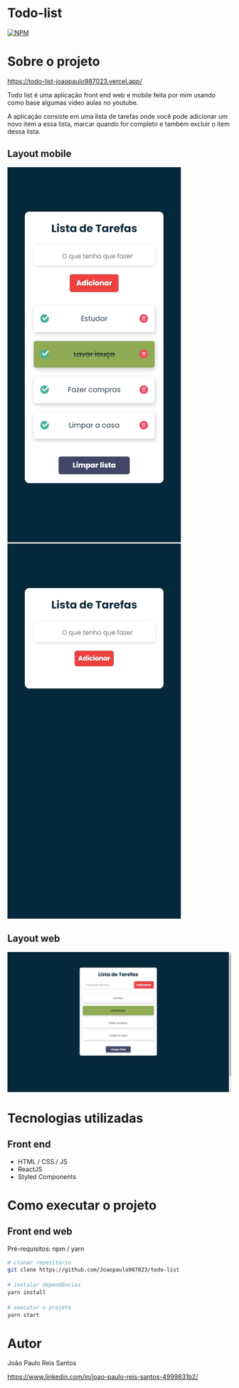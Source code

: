 # Todo-list
[![NPM](https://img.shields.io/npm/l/react)](https://github.com/Joaopaulo987023/todo-list/blob/main/LICENSE) 

# Sobre o projeto

https://todo-list-joaopaulo987023.vercel.app/

Todo list é uma aplicação front end web e mobile feita por mim usando como base algumas video aulas no youtube.

A aplicação consiste em uma lista de tarefas onde você pode adicionar um novo item a essa lista, marcar quando for completo e também excluir o item dessa lista.

## Layout mobile
![Mobile 1](https://github.com/Joaopaulo987023/assets/blob/main/iPhone%2012%20Pro-1704928570624.jpeg) ![Mobile 2](https://github.com/Joaopaulo987023/assets/blob/main/iPhone%2012%20Pro-1706439546071.jpeg)

## Layout web
![Web 1](https://github.com/Joaopaulo987023/assets/blob/main/MacBook%20Pro-1704928589676.jpeg)



# Tecnologias utilizadas
## Front end
- HTML / CSS / JS 
- ReactJS
- Styled Components

# Como executar o projeto

## Front end web
Pré-requisitos: npm / yarn

```bash
# clonar repositório
git clone https://github.com/Joaopaulo987023/todo-list

# instalar dependências
yarn install

# executar o projeto
yarn start
```

# Autor

João Paulo Reis Santos

https://www.linkedin.com/in/joao-paulo-reis-santos-4999831b2/

